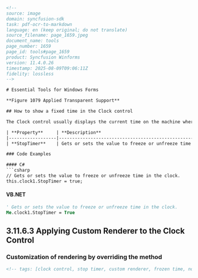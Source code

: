 ```html
<!-- 
source: image
domain: syncfusion-sdk
task: pdf-ocr-to-markdown
language: en (keep original; do not translate)
source_filename: page_1659.jpeg
document_name: tools
page_number: 1659
page_id: tools#page_1659
product: Syncfusion Winforms
version: 11.4.0.26
timestamp: 2025-08-09T09:06:11Z
fidelity: lossless
-->

# Essential Tools for Windows Forms

**Figure 1079 Applied Transparent Support**

## How to show a fixed time in the Clock control

The Clock control usually displays the current time on the machine where it is hosted. To freeze the clock to display a fixed time, the Boolean property `StopTimer` can be used. Then, using the Clock control's `Now` property, the desired time can be displayed or the default time will be displayed.

| **Property**     | **Description**                                          |
|------------------|----------------------------------------------------------|
| **StopTimer**    | Gets or sets the value to freeze or unfreeze time in the clock. |

### Code Examples

#### C#
```csharp
// Gets or sets the value to freeze or unfreeze time in the clock.
this.clock1.StopTimer = true;
```

#### VB.NET
```vb
' Gets or sets the value to freeze or unfreeze time in the clock.
Me.clock1.StopTimer = True
```

## 3.11.6.3 Applying Custom Renderer to the Clock Control

### Customization of rendering by overriding the method
```html
<!-- tags: [clock control, stop timer, custom renderer, frozen time, now property] keywords: [Syncfusion Winforms, 11.4.0.26, clock, override rendering, fixed time, StopTimer] -->
```